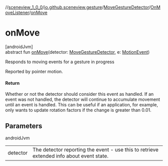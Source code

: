 //[sceneview_1_0_0](../../../../index.md)/[io.github.sceneview.gesture](../../index.md)/[MoveGestureDetector](../index.md)/[OnMoveListener](index.md)/[onMove](on-move.md)

# onMove

[androidJvm]\
abstract fun [onMove](on-move.md)(detector: [MoveGestureDetector](../index.md), e: [MotionEvent](https://developer.android.com/reference/kotlin/android/view/MotionEvent.html))

Responds to moving events for a gesture in progress

Reported by pointer motion.

#### Return

Whether or not the detector should consider this event as handled. If an event was not handled, the detector will continue to accumulate movement until an event is handled. This can be useful if an application, for example, only wants to update rotation factors if the change is greater than 0.01.

## Parameters

androidJvm

| | |
|---|---|
| detector | The detector reporting the event - use this to retrieve extended info about event state. |
